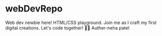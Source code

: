 # webDevRepo
Web dev newbie here! HTML/CSS playground. Join me as I craft my first digital creations. Let's code together! 🚀🌐
Auther-neha patel
